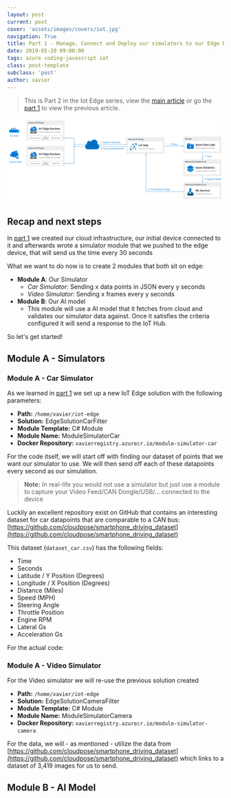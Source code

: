 ```yaml
---
layout: post
current: post
cover: 'assets/images/covers/iot.jpg'
navigation: True
title: Part 1 - Manage, Connect and Deploy our simulators to our Edge Devices with IoT Hub
date: 2019-05-20 09:00:00
tags: azure coding-javascript iot
class: post-template
subclass: 'post'
author: xavier
---
```


> This is Part 2 in the Iot Edge series, view the [main article](/iot-edge) or go the [part 1](/iot-edge-part1) to view the previous article.

![/assets/images/posts/iot-edge/architecture2.png](/assets/images/posts/iot-edge/architecture2.png)

## Recap and next steps

In [part 1](/iot-edge-part1) we created our cloud infrastructure, our initial device connected to it and afterwards wrote a simulator module that we pushed to the edge device, that will send us the time every 30 seconds 

What we want to do now is to create 2 modules that both sit on edge:
* **Module A**: Our Simulator 
  * *Car Simulator:* Sending x data points in JSON every y seconds
  * *Video Simulator:* Sending x frames every y seconds
* **Module B**: Our AI model
  * This module will use a AI model that it fetches from cloud and validates our simulator data against. Once it satisfies the criteria configured it will send a response to the IoT Hub.

So let's get started!

## Module A - Simulators

### Module A - Car Simulator

As we learned in [part 1](/iot-edge-part1) we set up a new IoT Edge solution with the following parameters:

* **Path:** `/home/xavier/iot-edge`
* **Solution:** EdgeSolutionCarFilter
* **Module Template:** C# Module
* **Module Name:** ModuleSimulatorCar
* **Docker Repository:** `xavierregistry.azurecr.io/module-simulator-car`

For the code itself, we will start off with finding our dataset of points that we want our simulator to use. We will then send off each of these datapoints every second as our simulation.

> **Note:** In real-life you would not use a simulator but just use a module to capture your Video Feed/CAN Dongle/USB/... connected to the device

Luckily an excellent repository exist on GitHub that contains an interesting dataset for car datapoints that are comparable to a CAN bus: [https://github.com/cloudpose/smartphone_driving_dataset](https://github.com/cloudpose/smartphone_driving_dataset) 

This dataset (`dataset_car.csv`) has the following fields:

* Time
* Seconds
* Latitude / Y Position (Degrees)
* Longitude / X Position (Degrees)
* Distance (Miles)
* Speed (MPH)
* Steering Angle
* Throttle Position
* Engine RPM
* Lateral Gs
* Acceleration Gs

For the actual code:




### Module A - Video Simulator

For the Video simulator we will re-use the previous solution created 

* **Path:** `/home/xavier/iot-edge`
* **Solution:** EdgeSolutionCameraFilter
* **Module Template:** C# Module
* **Module Name:** ModuleSimulatorCamera
* **Docker Repository:** `xavierregistry.azurecr.io/module-simulator-camera`

For the data, we will - as mentioned - utilize the data from [https://github.com/cloudpose/smartphone_driving_dataset](https://github.com/cloudpose/smartphone_driving_dataset) which links to a dataset of 3,419 images for us to send.




## Module B - AI Model